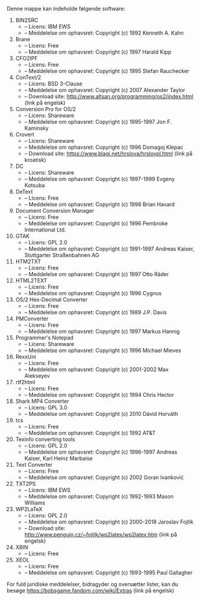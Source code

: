 ﻿Denne mappe kan indeholde følgende software:

1. BIN2SRC
   - – Licens: IBM EWS
   - – Meddelelse om ophavsret: Copyright (c) 1992 Kenneth A. Kahn
2. Brane
   - – Licens: Free
   - – Meddelelse om ophavsret: Copyright (c) 1997 Harald Kipp
3. CFO2IPF
   - – Licens: Free
   - – Meddelelse om ophavsret: Copyright (c) 1995 Stefan Rauchecker
4. ConText/2
   - – Licens: BSD 3-Clause
   - – Meddelelse om ophavsret: Copyright (c) 2007 Alexander Taylor
   - – Download site: http://www.altsan.org/programming/os2/index.html (link på engelsk)
5. Conversion Pro for OS/2
   - – Licens: Shareware
   - – Meddelelse om ophavsret: Copyright (c) 1995-1997 Jon F. Kaminsky
6. Crovert
   - – Licens: Shareware
   - – Meddelelse om ophavsret: Copyright (c) 1996 Domagoj Klepac
   - – Download site: https://www.blagi.net/hrslova/hrslovpl.html (link på kroatisk)
7. DC
   - – Licens: Shareware
   - – Meddelelse om ophavsret: Copyright (c) 1997-1999 Evgeny Kotsuba
8. DeText
   - – Licens: Free
   - – Meddelelse om ophavsret: Copyright (c) 1998 Brian Havard
9. Document Conversion Manager
   - – Licens: Free
   - – Meddelelse om ophavsret: Copyright (c) 1996 Pembroke International Ltd.
10. GTAK
    - – Licens: GPL 2.0
    - – Meddelelse om ophavsret: Copyright (c) 1991-1997 Andreas Kaiser, Stuttgarter Straßenbahnen AG
11. HTM2TXT
    - – Licens: Free
    - – Meddelelse om ophavsret: Copyright (c) 1997 Otto Räder
12. HTML2TEXT
    - – Licens: Free
    - – Meddelelse om ophavsret: Copyright (c) 1996 Cygnus
13. OS/2 Hex-Decimal Converter
    - – Licens: Free
    - – Meddelelse om ophavsret: Copyright (c) 1989 J.P. Davis
14. PMConverter
    - – Licens: Free
    - – Meddelelse om ophavsret: Copyright (c) 1997 Markus Hannig
15. Programmer's Notepad
    - – Licens: Shareware
    - – Meddelelse om ophavsret: Copyright (c) 1996 Michael Mieves
16. RexxUni
    - – Licens: Free
    - – Meddelelse om ophavsret: Copyright (c) 2001-2002 Max Alekseyev
17. rtf2html
    - – Licens: Free
    - – Meddelelse om ophavsret: Copyright (c) 1994 Chris Hector
18. Shark MP4 Converter
    - – Licens: GPL 3.0
    - – Meddelelse om ophavsret: Copyright (c) 2010 Dávid Horváth
19. tcs
    - – Licens: Free
    - – Meddelelse om ophavsret: Copyright (c) 1992 AT&T
20. Texinfo converting tools
    - – Licens: GPL 2.0
    - – Meddelelse om ophavsret: Copyright (c) 1996-1997 Andreas Kaiser, Karl Heinz Marbaise
21. Text Converter
    - – Licens: Free
    - – Meddelelse om ophavsret: Copyright (c) 2002 Goran Ivanković
22. TXT2PS
    - – Licens: IBM EWS
    - – Meddelelse om ophavsret: Copyright (c) 1992-1993 Mason Williams
23. WP2LaTeX
    - – Licens: GPL 2.0
    - – Meddelelse om ophavsret: Copyright (c) 2000-2018 Jaroslav Fojtík
    - – Download site: http://www.penguin.cz/~fojtik/wp2latex/wp2latex.htm (link på engelsk)
24. XBIN
    - – Licens: Free
25. XEOL
    - – Licens: Free
    - – Meddelelse om ophavsret: Copyright (c) 1993-1995 Paul Gallagher

For fuld juridiske meddelelser, bidragyder og oversætter lister, kan du besøge https://bobsgame.fandom.com/wiki/Extras (link på engelsk)
